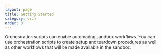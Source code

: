 ```yaml
---
layout: page
title: Getting Started
category: orch
order: 3
---
```

Orchestration scripts can enable automating sandbox workflows. You can use orchestration scripts to create setup
and teardown procedures as well as other workflows that will be made available in the sandbox.
